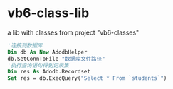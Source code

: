 # vb6-class-lib
a lib with classes from project "vb6-classes"

```vb
'连接到数据库
Dim db As New AdodbHelper
db.SetConnToFile "数据库文件路径"
'执行查询语句得到记录集
Dim res As Adodb.Recordset
Set res = db.ExecQuery("Select * From `students`")
```
